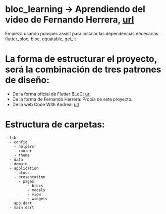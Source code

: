 # bloc_learning -> Aprendiendo del video de Fernando Herrera, [url](https://www.youtube.com/watch?v=QXygNzvbsa8&list=PLCKuOXG0bPi3P1T460Dgh9G_1JVMIeUaX&index=5)
Empieza usando pubspec assist para instalar las dependencias necesarias:
flutter_bloc, bloc, equatable, get_it

# La forma de estructurar el proyecto, será la combinación de tres patrones de diseño:
- De la forma oficial de Flutter BLoC: [url](https://bloclibrary.dev/architecture/)
- De la forma de Fernando Herrera: Propia de este proyecto.
- De la web Code With Andrea: [url](https://codewithandrea.com/articles/flutter-project-structure/)

# Estructura de carpetas:
```
- lib
  - config
    - helpers
    - router
    - theme
  - data
  - domain
  - application 
    - blocs
    - presentation
      - pages
          - blocs
          - models
          - view
          - widgets
    app.dart
  - main.dart

```
